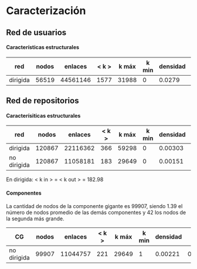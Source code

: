 # Caracterización 



## Red de usuarios 



#### Características estructurales

| red      | nodos | enlaces  | < k > | k máx | k min | densidad | < w >    |
| -------- | ----- | -------- | ----- | ----- | ----- | -------- | -------- |
| dirigida | 56519 | 44561146 | 1577  | 31988 | 0     | 0.0279   | 0.000653 |



## Red de repositorios 



#### Caracterísiticas estructurales

| red         | nodos  | enlaces  | < k > | k máx | k min | densidad | < w >   |
| ----------- | ------ | -------- | ----- | ----- | ----- | -------- | ------- |
| dirigida    | 120867 | 22116362 | 366   | 59298 | 0     | 0.00303  | 0.00422 |
| no dirigida | 120867 | 11058181 | 183   | 29649 | 0     | 0.00151  | 0.00422 |

En dirigida: < k in > = < k out > = 182.98



#### Componentes 

La cantidad de nodos de la componente gigante es 99907, siendo 1.39 el número de nodos promedio de las demás componentes y  42 los nodos de la segunda más grande.

| CG          | nodos | enlaces  | < k > | k máx | k min | densidad | < w >   |
| ----------- | ----- | -------- | ----- | ----- | ----- | -------- | ------- |
| no dirigida | 99907 | 11044757 | 221   | 29649 | 1     | 0.00221  | 0.00422 |

